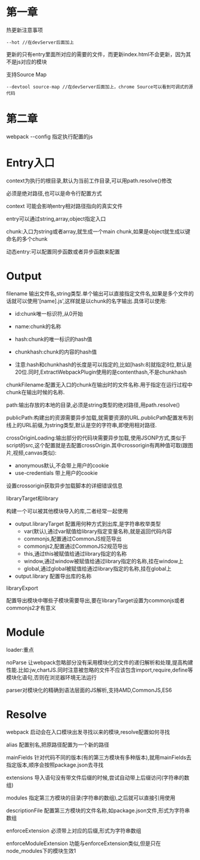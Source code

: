 # 第一章

热更新注意事项
```
--hot //在devServer后面加上
```
更新的只有entry里面所对应的需要的文件，而更新index.html不会更新，因为其不是js对应的模块

支持Source Map

```
--devtool source-map //在devServer后面加上，chrome Source可以看到可调式的源代码
```
# 第二章

webpack --config 指定执行配置的js

Entry入口
===
context为执行的根目录,默认为当前工作目录,可以用path.resolve()修改

必须是绝对路径,也可以是命令行配置方式

context 可能会影响entry相对路径指向的真实文件

entry可以通过string,array,object指定入口

chunk:入口为string或者array,就生成一个main chunk,如果是object就生成以键命名的多个chunk

动态entry:可以配置同步函数或者异步函数来配置

Output
===
filename 输出文件名,string类型.单个输出可以直接指定文件名,如果是多个文件的话就可以使用'[name].js',这样就是以chunk的名字输出.具体可以使用:

- id:chunk唯一标识符,从0开始

- name:chunk的名称

- hash:chunk的唯一标识的hash值

- chunkhash:chunk的内容的hash值

- 注意:hash和chunkhash的长度是可以指定的,比如[hash:8]就指定8位,默认是20位.同时,ExtractWebpackPlugin使用的是contenthash,不是chunkhash

chunkFilename:配置无入口的chunk在输出时的文件名称.用于指定在运行过程中chunk在输出时候的名称.

path:输出存放的本地的目录,必须是string类型的绝对路径,用path.resolve()

publicPath:构建出的资源需要异步加载,就需要资源的URL.publicPath配置发布到线上的URL前缀,为string类型,默认是空的字符串,即使用相对路径.

crossOriginLoading:输出部分的代码块需要异步加载,使用JSONP方式,类似于script的src,这个配置就是去配置crossOrigin.其中crossorigin有两种值可取(跟图片,视频,canvas类似):
- anonymous默认,不会带上用户的cookie
- use-credentials 带上用户的cookie

设置crossorigin获取异步加载脚本的详细错误信息

libraryTarget和library

构建一个可以被其他模块导入的库,二者经常一起使用
- output.libraryTarget 配置用何种方式到出库,是字符串枚举类型
  - var(默认),通过var赋值给library指定变量名称,就是返回代码内容
  - commonjs,配置通过CommonJS规范导出
  - commonjs2,配置通过CommonJS2规范导出
  - this,通过this被赋值给通过library指定的名称
  - window,通过window被赋值给通过library指定的名称,挂在window上
  - global,通过global被赋值给通过library指定的名称,挂在global上
- output.library 配置导出库的名称

libraryExport

配置导出模块中哪些子模块需要导出,要在libraryTarget设置为commonjs或者commonjs2才有意义

Module
===
loader:重点

noParse 让webpack忽略部分没有采用模块化的文件的递归解析和处理,提高构建性能.比如:jw,chartJS.同时注意被忽略的文件不应该包含import,require,define等模块化语句,否则在浏览器环境无法运行

parser对模块化的精确到语法层面的JS解析,支持AMD,CommonJS,ES6

Resolve
===
webpack 启动会在入口模块出发寻找以来的模块,resolve配置如何寻找

alias 配置别名,把原路径配置为一个新的路径

mainFields 针对代码不同的版本(有的第三方模块有多种版本),就用mainFields去指定版本,顺序会按照package.json去寻找

extensions 导入语句没有带文件后缀的时候,尝试自动带上后缀访问(字符串的数组)

modules 指定第三方模块的目录(字符串的数组),之后就可以直接引用使用

descriptionFile 配置第三方模块的文件名称,如package.json文件,形式为字符串数组

enforceExtension 必须带上对应的后缀,形式为字符串数组

enforceModuleExtension 功能与enforceExtension类似,但是只在node_modules下的模块生效1


